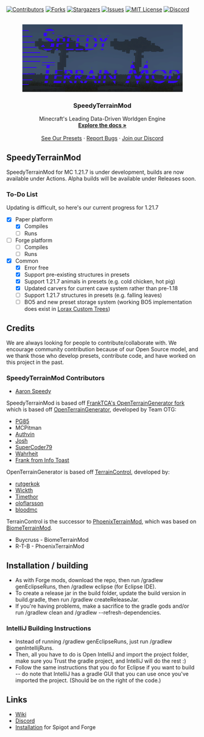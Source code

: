 [![Contributors][contributors-shield]][contributors-url]
[![Forks][forks-shield]][forks-url]
[![Stargazers][stars-shield]][stars-url]
[![Issues][issues-shield]][issues-url]
[![MIT License][license-shield]][license-url]
[![Discord][discord-shield]][discord-url]

<br />
<div align="center">
  <a href="https://github.com/Aaron-Speedy/SpeedyTerrainMod">
    <img src="STM-logo.png" alt="Logo" width="421" height="177">
  </a>

<h3 align="center">SpeedyTerrainMod</h3>

  <p align="center">
    Minecraft's Leading Data-Driven Worldgen Engine
    <br />
    <a href="https://openterraingen.fandom.com"><strong>Explore the docs »</strong></a>
    <br />
    <br />
    <a href="https://www.openterraingenerator.org/presets.html">See Our Presets</a>
    ·
    <a href="https://github.com/othneildrew/Best-README-Template/issues">Report Bugs</a>
    ·
    <a href="https://discord.gg/YY2NECCBYN">Join our Discord</a>
  </p>
</div>

## SpeedyTerrainMod

SpeedyTerrainMod for MC 1.21.7 is under development, builds are now available under Actions. Alpha builds will be available under Releases soon.

### To-Do List
Updating is difficult, so here's our current progress for 1.21.7
- [x] Paper platform
  - [x] Compiles
  - [ ] Runs
- [ ] Forge platform
  - [ ] Compiles
  - [ ] Runs
- [x] Common
  - [x] Error free
  - [x] Support pre-existing structures in presets
  - [x] Support 1.21.7 animals in presets (e.g. cold chicken, hot pig)
  - [x] Updated carvers for current cave system rather than pre-1.18
  - [ ] Support 1.21.7 structures in presets (e.g. falling leaves)
  - [ ] BO5 and new preset storage system (working BO5 implementation does exist in <a href="https://github.com/FrankTCA/LoraxCustomTrees">Lorax Custom Trees</a>)

## Credits

We are always looking for people to contribute/collaborate with. We encourage community contribution because of our Open Source model, and we thank those who develop presets, contribute code, and have worked on this project in the past.

### SpeedyTerrainMod Contributors
* <a href="https://github.com/Aaron-Speedy">Aaron Speedy</a>

SpeedyTerrainMod is based off <a href="https://github.com/FrankTCA/OpenTopG">FrankTCA's OpenTerrainGenerator fork</a> which is based off <a href="https://github.com/PG85/OpenTerrainGenerator">OpenTerrainGenerator</a>, developed by Team OTG:

* <a href="https://github.com/PG85">PG85</a>
* MCPitman
* <a href="https://github.com/authvin">Authvin</a>
* <a href="https://github.com/Coll1234567">Josh</a>
* <a href="https://github.com/SuperCoder7979">SuperCoder79</a>
* <a href="https://github.com/SXRWahrheit">Wahrheit</a>
* <a href="https://infotoast.org">Frank from Info Toast</a>

OpenTerrainGenerator is based off <a href="https://github.com/mctcp/TerrainControl">TerrainControl</a>, developed by:

* <a href="https://github.com/rutgerkok">rutgerkok</a>
* <a href="https://github.com/Wickth">Wickth</a>
* <a href="https://github.com/Timethor">Timethor</a>
* <a href="https://github.com/oloflarsson">oloflarsson</a>
* <a href="https://github.com/bloodmc">bloodmc</a>

TerrainControl is the successor
to <a href="http://www.minecraftforum.net/topic/313991-phoenixterrainmod/">PhoenixTerrainMod</a>, which was based
on <a href="http://www.minecraftforum.net/topic/71565-biomemod/">BiomeTerrainMod</a>.

* Buycruss - BiomeTerrainMod
* R-T-B - PhoenixTerrainMod

## Installation / building

- As with Forge mods, download the repo, then run /gradlew genEclipseRuns, then /gradlew eclipse (for Eclipse IDE).
- To create a release jar in the build folder, update the build version in build.gradle, then run /gradlew
  createReleaseJar.
- If you're having problems, make a sacrifice to the gradle gods and/or run /gradlew clean and /gradlew
  --refresh-dependencies.

### IntelliJ Building Instructions

- Instead of running /gradlew genEclipseRuns, just run /gradlew genIntellijRuns.
- Then, all you have to do is Open IntelliJ and import the project folder, make sure you Trust the gradle project, and
  IntelliJ will do the rest :)
- Follow the same instructions that you do for Eclipse if you want to build -- do note that IntelliJ has a gradle GUI
  that you can use once you've imported the project. (Should be on the right of the code.)

## Links

* [Wiki](http://openterraingen.wikia.com/wiki/Open_Terrain_Generator_Wiki)
* [Discord](https://discord.com/invite/UXzdVTH)
* [Installation](https://openterraingen.fandom.com/wiki/Installing_OTG) for Spigot and Forge

[contributors-shield]: https://img.shields.io/github/contributors/Aaron-Speedy/SpeedyTerrainMod.svg?style=for-the-badge

[contributors-url]: https://github.com/Aaron-Speedy/SpeedyTerrainMod/graphs/contributors

[forks-shield]: https://img.shields.io/github/forks/Aaron-Speedy/SpeedyTerrainMod.svg?style=for-the-badge

[forks-url]: https://github.com/Aaron-Speedy/SpeedyTerrainMod/network/members

[stars-shield]: https://img.shields.io/github/stars/Aaron-Speedy/SpeedyTerrainMod.svg?style=for-the-badge

[stars-url]: https://github.com/Aaron-Speedy/SpeedyTerrainMod/stargazers

[issues-shield]: https://img.shields.io/github/issues/Aaron-Speedy/SpeedyTerrainMod.svg?style=for-the-badge

[issues-url]: https://github.com/Aaron-Speedy/SpeedyTerrainMod/issues

[license-shield]: https://img.shields.io/github/license/Aaron-Speedy/SpeedyTerrainMod.svg?style=for-the-badge

[license-url]: https://github.com/Aaron-Speedy/SpeedyTerrainMod/blob/master/LICENSE.txt

[linkedin-shield]: https://img.shields.io/badge/-LinkedIn-black.svg?style=for-the-badge&logo=linkedin&colorB=555

[linkedin-url]: https://linkedin.com/in/linkedin_username

[discord-shield]: https://img.shields.io/discord/307111022257373185?style=for-the-badge

[discord-url]: https://discord.gg/YY2NECCBYN

[product-screenshot]: images/screenshot.png

